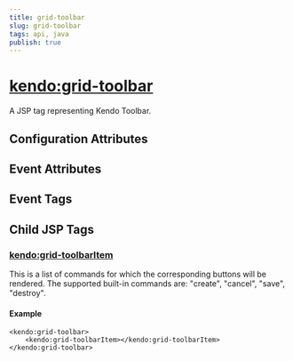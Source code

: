 ```yaml
---
title: grid-toolbar
slug: grid-toolbar
tags: api, java
publish: true
---
```


# <kendo:grid-toolbar>
A JSP tag representing Kendo Toolbar.

## Configuration Attributes


## Event Attributes


## Event Tags
 

## Child JSP Tags

### [<kendo:grid-toolbarItem>](/api/wrappers/jsp/grid/toolbaritem)

This is a list of commands for which the corresponding buttons will be rendered.
The supported built-in commands are: "create", "cancel", "save", "destroy".

#### Example

    <kendo:grid-toolbar>
        <kendo:grid-toolbarItem></kendo:grid-toolbarItem>
    </kendo:grid-toolbar>
 

